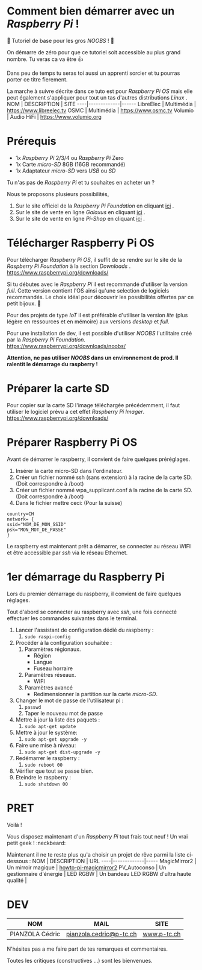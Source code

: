 # Comment bien démarrer avec un *Raspberry Pi* !
:checkered_flag: Tutoriel de base pour les gros *NOOBS* ! :checkered_flag:

On démarre de zéro pour que ce tutoriel soit accessible au plus grand nombre. Tu veras ca va être :thumbsup:

Dans peu de temps tu seras toi aussi un apprenti sorcier et tu pourras porter ce titre fierement.

La marche à suivre décrite dans ce tuto est pour *Raspberry Pi OS* mais elle peut également s'appliquer pour tout un tas d'autres distributions *Linux* .
NOM | DESCRIPTION | SITE
----|-------------|------
LibreElec | Multimédia | https://www.libreelec.tv
OSMC | Multimédia | https://www.osmc.tv
Volumio | Audio HiFi | https://www.volumio.org

# Prérequis
* 1x *Raspberry Pi* 2/3/4 ou *Raspberry Pi* Zero
* 1x Carte *micro-SD* 8GB (16GB recommandé)
* 1x Adaptateur *micro-SD* vers *USB* ou *SD*

Tu n'as pas de *Raspberry Pi* et tu souhaites en acheter un ?

Nous te proposons plusieurs possibilités,
1. Sur le site officiel de la *Raspberry Pi Foundation* en cliquant [ici](https://www.raspberrypi.org/) .
2. Sur le site de vente en ligne *Galaxus* en cliquant [ici](https://www.galaxus.ch) .
3. Sur le site de vente en ligne *Pi-Shop* en cliquant [ici](https://www.pi-shop.ch) .

# Télécharger Raspberry Pi OS
Pour télécharger *Raspberry Pi OS*, il suffit de se rendre sur le site de la *Raspberry Pi Foundation* à la section *Downloads* .
https://www.raspberrypi.org/downloads/

Si tu débutes avec le *Raspberry Pi* il est recommandé d'utiliser la version *full*. Cette version contient l'OS ainsi qu'une selection de logiciels recommandés. Le choix idéal pour découvrir les possibilités offertes par ce petit bijoux. :gem:

Pour des projets de type *IoT* il est préférable d'utiliser la version *lite* (plus légère en ressources et en mémoire) aux versions *desktop* et *full*.

Pour une installation de dev, il est possible d'utiliser *NOOBS* l'utilitaire créé par la *Raspberry Pi Foundation*.
https://www.raspberrypi.org/downloads/noobs/

**Attention, ne pas utiliser *NOOBS* dans un environnement de prod. Il ralentit le démarrage du raspberry !**

# Préparer la carte SD
Pour copier sur la carte SD l'image téléchargée précédemment, il faut utiliser le logiciel prévu a cet effet *Raspberry Pi Imager*.
https://www.raspberrypi.org/downloads/

# Préparer Raspberry Pi OS
Avant de démarrer le raspberry, il convient de faire quelques préréglages.
1. Insérer la carte micro-SD dans l'ordinateur.
2. Créer un fichier nommé ssh (sans extension) à la racine de la carte SD. (Doit correspondre à /boot)
3. Créer un fichier nommé wpa_supplicant.conf à la racine de la carte SD. (Doit correspondre à /boot)
4. Dans le fichier mettre ceci: (Pour la suisse)
```
country=CH
network= {
ssid="NOM_DE_MON_SSID"
psk="MON_MOT_DE_PASSE"   
}
```
Le raspberry est maintenant prêt a démarrer, se connecter au réseau WIFI et être accessible par *ssh* via le réseau Ethernet.

# 1er démarrage du Raspberry Pi
Lors du premier démarrage du raspberry, il convient de faire quelques réglages.

Tout d'abord se connecter au raspberry avec *ssh*, une fois connecté effectuer les commandes suivantes dans le terminal.

1. Lancer l'assistant de configuration dédié du raspberry :
    1. `sudo raspi-config`
2. Procéder à la configuration souhaitée :
    1. Paramètres régionaux.
        * Région
        * Langue
        * Fuseau horraire
    2. Paramètres réseaux.
        * WIFI
    3. Paramètres avancé
        * Redimensionner la partition sur la carte *micro-SD*.
3. Changer le mot de passe de l'utilisateur pi :
    1. `passwd`
    2. Taper le nouveau mot de passe
4. Mettre à jour la liste des paquets :
    1. `sudo apt-get update`
5. Mettre à jour le système:
    1. `sudo apt-get upgrade -y`
6. Faire une mise à niveau:
    1. `sudo apt-get dist-upgrade -y`
7. Redémarrer le raspberry :
    1. `sudo reboot 00`
8. Vérifier que tout se passe bien.
9. Eteindre le raspberry :
    1. `sudo shutdown 00`

# PRET
Voilà !

Vous disposez maintenant d'un *Raspberry Pi* tout frais tout neuf ! Un vrai petit geek ! :neckbeard:

Maintenant il ne te reste plus qu'a choisir un projet de rêve parmi la liste ci-dessous :
NOM | DESCRIPTION | URL
----|-------------|-----
MagicMirror2 | Un mirroir magique | [howto-pi-magicmirror2]()
PV_Autoconso | Un gestionnaire d'énergie | []()
LED RGBW | Un bandeau LED RGBW d'ultra haute qualité | []()

# DEV
NOM | MAIL | SITE
----|------|------
PIANZOLA Cédric | pianzola.cedric@p-tc.ch | www.p-tc.ch

N'hésites pas a me faire part de tes remarques et commentaires.

Toutes les critiques (constructives ...) sont les bienvenues.
